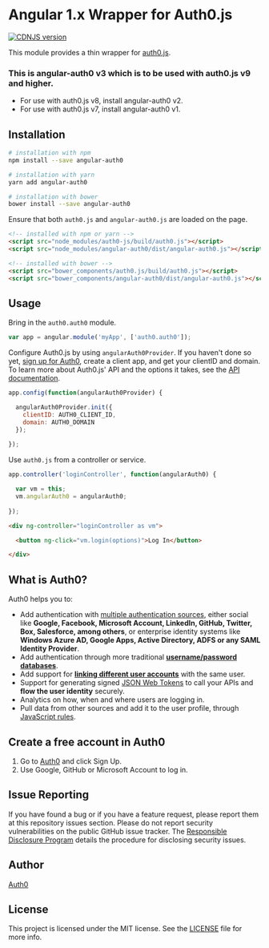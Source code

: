 # Angular 1.x Wrapper for Auth0.js
[![CDNJS version](https://img.shields.io/cdnjs/v/angular-auth0.svg)](https://cdnjs.com/libraries/angular-auth0)

This module provides a thin wrapper for [auth0.js](https://auth0.com/docs/libraries/auth0js).

### This is angular-auth0 v3 which is to be used with auth0.js v9 and higher. 

- For use with auth0.js v8, install angular-auth0 v2.
- For use with auth0.js v7, install angular-auth0 v1.

## Installation

```bash
# installation with npm
npm install --save angular-auth0

# installation with yarn
yarn add angular-auth0

# installation with bower
bower install --save angular-auth0
```

Ensure that both `auth0.js` and `angular-auth0.js` are loaded on the page.

```html
<!-- installed with npm or yarn --> 
<script src="node_modules/auth0-js/build/auth0.js"></script>
<script src="node_modules/angular-auth0/dist/angular-auth0.js"></script>
```

```html
<!-- installed with bower --> 
<script src="bower_components/auth0.js/build/auth0.js"></script>
<script src="bower_components/angular-auth0/dist/angular-auth0.js"></script>
```

## Usage

Bring in the `auth0.auth0` module.

```js
var app = angular.module('myApp', ['auth0.auth0']);
```

Configure Auth0.js by using `angularAuth0Provider`. If you haven't done so yet, [sign up for Auth0](https://auth0.com/signup), create a client app, and get your clientID and domain. To learn more about Auth0.js' API and the options it takes, see the [API documentation](https://auth0.com/docs/libraries/auth0js).

```js
app.config(function(angularAuth0Provider) {

  angularAuth0Provider.init({
    clientID: AUTH0_CLIENT_ID,
    domain: AUTH0_DOMAIN
  });
  
});
```

Use `auth0.js` from a controller or service.

```js
app.controller('loginController', function(angularAuth0) {

  var vm = this;
  vm.angularAuth0 = angularAuth0;
  
});
```

```html
<div ng-controller="loginController as vm">

  <button ng-click="vm.login(options)">Log In</button>

</div>
```

## What is Auth0?

Auth0 helps you to:

* Add authentication with [multiple authentication sources](https://docs.auth0.com/identityproviders), either social like **Google, Facebook, Microsoft Account, LinkedIn, GitHub, Twitter, Box, Salesforce, among others**, or enterprise identity systems like **Windows Azure AD, Google Apps, Active Directory, ADFS or any SAML Identity Provider**.
* Add authentication through more traditional **[username/password databases](https://docs.auth0.com/mysql-connection-tutorial)**.
* Add support for **[linking different user accounts](https://docs.auth0.com/link-accounts)** with the same user.
* Support for generating signed [JSON Web Tokens](https://docs.auth0.com/jwt) to call your APIs and **flow the user identity** securely.
* Analytics on how, when and where users are logging in.
* Pull data from other sources and add it to the user profile, through [JavaScript rules](https://docs.auth0.com/rules).

## Create a free account in Auth0

1. Go to [Auth0](https://auth0.com) and click Sign Up.
2. Use Google, GitHub or Microsoft Account to log in.

## Issue Reporting

If you have found a bug or if you have a feature request, please report them at this repository issues section. Please do not report security vulnerabilities on the public GitHub issue tracker. The [Responsible Disclosure Program](https://auth0.com/whitehat) details the procedure for disclosing security issues.

## Author

[Auth0](auth0.com)

## License

This project is licensed under the MIT license. See the [LICENSE](LICENSE) file for more info.
